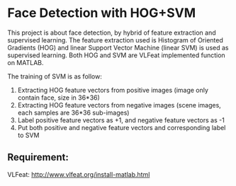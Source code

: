 # Face Detection with HOG+SVM

This project is about face detection, by hybrid of feature extraction and supervised learning. The feature extraction used is Histogram of Oriented Gradients (HOG) and linear Support Vector Machine (linear SVM) is used as supervised learning. Both HOG and SVM are VLFeat implemented function on MATLAB.

The training of SVM is as follow:
1. Extracting HOG feature vectors from positive images (image only contain face, size in 36*36)
2. Extracting HOG feature vectors from negative images (scene images, each samples are 36*36 sub-images)
3. Label positive feature vectors as +1, and negative feature vectors as -1
4. Put both positive and negative feature vectors and corresponding label to SVM


Requirement:
------------
VLFeat:
http://www.vlfeat.org/install-matlab.html
